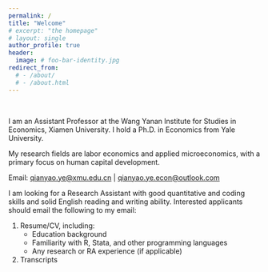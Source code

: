 ```yaml
---
permalink: /
title: "Welcome"
# excerpt: "the homepage"
# layout: single
author_profile: true
header:
  image: # foo-bar-identity.jpg
redirect_from: 
  # - /about/
  # - /about.html
---
```


<br />

I am an Assistant Professor at the Wang Yanan lnstitute for Studies in Economics, Xiamen University. I hold a Ph.D. in Economics from Yale University.

My research fields are labor economics and applied microeconomics, with a primary focus on human capital development.

Email: [qianyao.ye@xmu.edu.cn](mailto:qianyao.ye@xmu.edu.cn) | [qianyao.ye.econ@outlook.com](mailto:qianyao.ye.econ@outlook.com)

I am looking for a Research Assistant with good quantitative and coding skills and solid English reading and writing ability. 
Interested applicants should email the following to my email:
1. Resume/CV, including:
    * Education background
    * Familiarity with R, Stata, and other programming languages
    * Any research or RA experience (if applicable)
2. Transcripts    